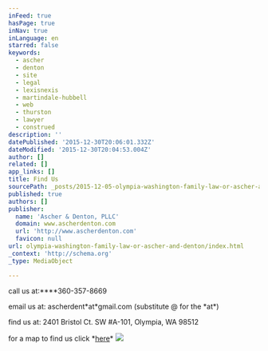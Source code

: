 ```yaml
---
inFeed: true
hasPage: true
inNav: true
inLanguage: en
starred: false
keywords:
  - ascher
  - denton
  - site
  - legal
  - lexisnexis
  - martindale-hubbell
  - web
  - thurston
  - lawyer
  - construed
description: ''
datePublished: '2015-12-30T20:06:01.332Z'
dateModified: '2015-12-30T20:04:53.004Z'
author: []
related: []
app_links: []
title: Find Us
sourcePath: _posts/2015-12-05-olympia-washington-family-law-or-ascher-and-denton.md
published: true
authors: []
publisher:
  name: 'Ascher & Denton, PLLC'
  domain: www.ascherdenton.com
  url: 'http://www.ascherdenton.com'
  favicon: null
url: olympia-washington-family-law-or-ascher-and-denton/index.html
_context: 'http://schema.org'
_type: MediaObject

---
```

call us at:****360-357-8669 

email us at: ascherdent\*at\*gmail.com (substitute @ for the \*at\*) 

find us at: 2401 Bristol Ct. SW \#A-101, Olympia, WA 98512

for a map to find us click \*[here][0]\*
![](https://the-grid-user-content.s3-us-west-2.amazonaws.com/e9af1749-3067-4d74-adfb-9ac33d152598.jpg)

[0]: https://www.google.com/maps/place/2401+Bristol+Ct+SW,+Olympia,+WA+98502/@47.027592,-122.9198222,17z/data=!3m1!4b1!4m2!3m1!1s0x549174516cea5345:0xaeb455f2bca107dc
